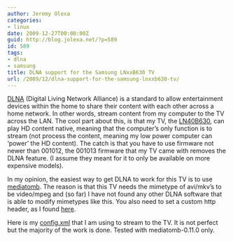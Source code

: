 ```yaml
---
author: Jeremy Olexa
categories:
- linux
date: 2009-12-27T00:00:00Z
guid: http://blog.jolexa.net/?p=589
id: 589
tags:
- dlna
- samsung
title: DLNA support for the Samsung LNxxB630 TV
url: /2009/12/dlna-support-for-the-samsung-lnxxb630-tv/
---
```


[DLNA][1] (Digital Living Network Alliance) is a standard to allow entertainment devices within the home to share their content with each other across a home network. In other words, stream content from my computer to the TV across the LAN. The cool part about this, is that my TV, the [LN40B630][2], can play HD content native, meaning that the computer&#8217;s only function is to stream (not process the content, meaning my low power computer can &#8216;power&#8217; the HD content). The catch is that you have to use firmware not newer than 001012, the 001013 firmware that my TV came with removes the DLNA feature. (I assume they meant for it to only be available on more expensive models).

In my opinion, the easiest way to get DLNA to work for this TV is to use [mediatomb][3]. The reason is that this TV needs the mimetype of avi/mkv&#8217;s to be video/mpeg and (so far) I have not found any other DLNA software that is able to modify mimetypes like this. You also need to set a custom http header, as I found [here][4].

Here is my [config.xml][5] that I am using to stream to the TV. It is not perfect but the majority of the work is done. Tested with mediatomb-0.11.0 only.

 [1]: http://en.wikipedia.org/wiki/Dlna
 [2]: http://www.samsung.com/us/consumer/tv-video/televisions/lcd-tv/LN40B630N1FUZA/index.idx?pagetype=prd_detail
 [3]: http://mediatomb.cc/
 [4]: http://forums.cnet.com/5208-13973_102-0.html?messageID=3028811#3028811
 [5]: http://jolexa.net/perm/mediatomb-0.11.0-config.xml